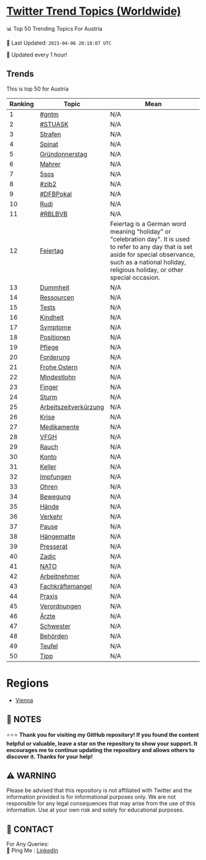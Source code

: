 [Twitter Trend Topics (Worldwide)](https://github.com/ErcinDedeoglu/Twitter-Trend-Topics)
==========


📊 Top 50 Trending Topics For Austria

📆 Last Updated: `2023-04-06 20:18:07 UTC`

🔧 Updated every 1 hour!


## Trends

This is top 50 for Austria

| Ranking | Topic | Mean |
| ------- | ------------ | ------------ |
| 1 | [#gntm](http://twitter.com/search?q=%23gntm) | N/A |
| 2 | [#STUASK](http://twitter.com/search?q=%23STUASK) | N/A |
| 3 | [Strafen](http://twitter.com/search?q=Strafen) | N/A |
| 4 | [Spinat](http://twitter.com/search?q=Spinat) | N/A |
| 5 | [Gründonnerstag](http://twitter.com/search?q=Gr%c3%bcndonnerstag) | N/A |
| 6 | [Mahrer](http://twitter.com/search?q=Mahrer) | N/A |
| 7 | [5sos](http://twitter.com/search?q=5sos) | N/A |
| 8 | [#zib2](http://twitter.com/search?q=%23zib2) | N/A |
| 9 | [#DFBPokal](http://twitter.com/search?q=%23DFBPokal) | N/A |
| 10 | [Rudi](http://twitter.com/search?q=Rudi) | N/A |
| 11 | [#RBLBVB](http://twitter.com/search?q=%23RBLBVB) | N/A |
| 12 | [Feiertag](http://twitter.com/search?q=Feiertag) | Feiertag is a German word meaning "holiday" or "celebration day". It is used to refer to any day that is set aside for special observance, such as a national holiday, religious holiday, or other special occasion. |
| 13 | [Dummheit](http://twitter.com/search?q=Dummheit) | N/A |
| 14 | [Ressourcen](http://twitter.com/search?q=Ressourcen) | N/A |
| 15 | [Tests](http://twitter.com/search?q=Tests) | N/A |
| 16 | [Kindheit](http://twitter.com/search?q=Kindheit) | N/A |
| 17 | [Symptome](http://twitter.com/search?q=Symptome) | N/A |
| 18 | [Positionen](http://twitter.com/search?q=Positionen) | N/A |
| 19 | [Pflege](http://twitter.com/search?q=Pflege) | N/A |
| 20 | [Forderung](http://twitter.com/search?q=Forderung) | N/A |
| 21 | [Frohe Ostern](http://twitter.com/search?q=Frohe+Ostern) | N/A |
| 22 | [Mindestlohn](http://twitter.com/search?q=Mindestlohn) | N/A |
| 23 | [Finger](http://twitter.com/search?q=Finger) | N/A |
| 24 | [Sturm](http://twitter.com/search?q=Sturm) | N/A |
| 25 | [Arbeitszeitverkürzung](http://twitter.com/search?q=Arbeitszeitverk%c3%bcrzung) | N/A |
| 26 | [Krise](http://twitter.com/search?q=Krise) | N/A |
| 27 | [Medikamente](http://twitter.com/search?q=Medikamente) | N/A |
| 28 | [VFGH](http://twitter.com/search?q=VFGH) | N/A |
| 29 | [Rauch](http://twitter.com/search?q=Rauch) | N/A |
| 30 | [Konto](http://twitter.com/search?q=Konto) | N/A |
| 31 | [Keller](http://twitter.com/search?q=Keller) | N/A |
| 32 | [Impfungen](http://twitter.com/search?q=Impfungen) | N/A |
| 33 | [Ohren](http://twitter.com/search?q=Ohren) | N/A |
| 34 | [Bewegung](http://twitter.com/search?q=Bewegung) | N/A |
| 35 | [Hände](http://twitter.com/search?q=H%c3%a4nde) | N/A |
| 36 | [Verkehr](http://twitter.com/search?q=Verkehr) | N/A |
| 37 | [Pause](http://twitter.com/search?q=Pause) | N/A |
| 38 | [Hängematte](http://twitter.com/search?q=H%c3%a4ngematte) | N/A |
| 39 | [Presserat](http://twitter.com/search?q=Presserat) | N/A |
| 40 | [Zadic](http://twitter.com/search?q=Zadic) | N/A |
| 41 | [NATO](http://twitter.com/search?q=NATO) | N/A |
| 42 | [Arbeitnehmer](http://twitter.com/search?q=Arbeitnehmer) | N/A |
| 43 | [Fachkräftemangel](http://twitter.com/search?q=Fachkr%c3%a4ftemangel) | N/A |
| 44 | [Praxis](http://twitter.com/search?q=Praxis) | N/A |
| 45 | [Verordnungen](http://twitter.com/search?q=Verordnungen) | N/A |
| 46 | [Ärzte](http://twitter.com/search?q=%c3%84rzte) | N/A |
| 47 | [Schwester](http://twitter.com/search?q=Schwester) | N/A |
| 48 | [Behörden](http://twitter.com/search?q=Beh%c3%b6rden) | N/A |
| 49 | [Teufel](http://twitter.com/search?q=Teufel) | N/A |
| 50 | [Tipp](http://twitter.com/search?q=Tipp) | N/A |



# Regions

* [Vienna](</Austria/Vienna.md>)



## 📝 NOTES

⭐⭐⭐ **Thank you for visiting my GitHub repository! If you found the content helpful or valuable, leave a star on the repository to show your support. It encourages me to continue updating the repository and allows others to discover it. Thanks for your help!**


## ⚠️ WARNING

Please be advised that this repository is not affiliated with Twitter and the information provided is for informational purposes only. We are not responsible for any legal consequences that may arise from the use of this information. Use at your own risk and solely for educational purposes.


## 📨 CONTACT

 For Any Queries:  
            🏓 Ping Me : [LinkedIn](https://www.linkedin.com/in/ercindedeoglu/)
